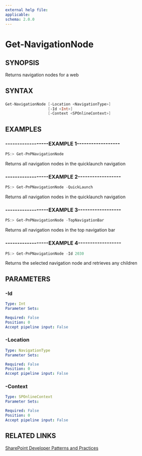 ```yaml
---
external help file:
applicable: 
schema: 2.0.0
---
```

# Get-NavigationNode

## SYNOPSIS
Returns navigation nodes for a web

## SYNTAX 

### 
```powershell
Get-NavigationNode [-Location <NavigationType>]
                   [-Id <Int>]
                   [-Context <SPOnlineContext>]
```

## EXAMPLES

### ------------------EXAMPLE 1------------------
```powershell
PS:> Get-PnPNavigationNode
```

Returns all navigation nodes in the quicklaunch navigation

### ------------------EXAMPLE 2------------------
```powershell
PS:> Get-PnPNavigationNode -QuickLaunch
```

Returns all navigation nodes in the quicklaunch navigation

### ------------------EXAMPLE 3------------------
```powershell
PS:> Get-PnPNavigationNode -TopNavigationBar
```

Returns all navigation nodes in the top navigation bar

### ------------------EXAMPLE 4------------------
```powershell
PS:> Get-PnPNavigationNode -Id 2030
```

Returns the selected navigation node and retrieves any children

## PARAMETERS

### -Id


```yaml
Type: Int
Parameter Sets: 

Required: False
Position: 0
Accept pipeline input: False
```

### -Location


```yaml
Type: NavigationType
Parameter Sets: 

Required: False
Position: 0
Accept pipeline input: False
```

### -Context


```yaml
Type: SPOnlineContext
Parameter Sets: 

Required: False
Position: 0
Accept pipeline input: False
```

## RELATED LINKS

[SharePoint Developer Patterns and Practices](http://aka.ms/sppnp)